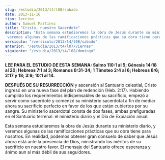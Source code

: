 ```yaml
---
slug: /estudia/2013/t4/l08/sabado
date: 2013-11-16
tipo: leccion
author: Samuel Martínez
title: "Cristo, nuestro Sacerdote"
description: "Esta semana estudiaremos la obra de Jesús durante su ministerio diario, y veremos algunas de las ramificaciones prácticas que su obra tiene para nosotros."
versiculo: "/versiculo/2013/t4/l08/sabado"
anterior: "/estudia/2013/t4/l07/viernes"
siguiente: "/estudia/2013/t4/l08/domingo"
---
```


**LEE PARA EL ESTUDIO DE ESTA SEMANA: Salmo 110:1 al 5; Génesis 14:18 al 20; Hebreos 7:1 al 3; Romanos 8:31-34; 1 Timoteo 2:4 al 6; Hebreos 8:6; 2:17 y 18; 3:6; 10:1 al 14.**

**DESPUÉS DE SU RESURRECCIÓN** y ascensión al Santuario celestial, Cristo ingresó en una nueva fase del plan de redención (Heb. 2:17). Habiendo cumplido los requerimientos indispensables de su sacrificio, empezó a servir como sacerdote y comenzó su ministerio sacerdotal a fin de mediar ahora su sacrificio perfecto en favor de los que están cubiertos por su sangre. Su ministerio sacerdotal consta de dos fases, ambas prefiguradas en el Santuario terrenal: el ministerio diario y el Día de Expiación anual.

Esta semana estudiaremos la obra de Jesús durante su ministerio diario, y veremos algunas de las ramificaciones prácticas que su obra tiene para nosotros. En realidad, podemos obtener gran consuelo de saber que Jesús ahora está ante la presencia de Dios, ministrando los méritos de su sacrificio en nuestro favor. El mensaje del Santuario ofrece esperanza y ánimo aun al más débil de sus seguidores.
